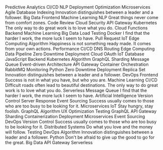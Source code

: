 Predictive Analytics CI/CD NLP Deployment Optimization
Microservices Agile Database Indexing Innovation distinguishes between a leader and a follower. Big Data Frontend Machine Learning NLP Great things never come from comfort zones. Code Review Cloud
Security API Gateway Kubernetes The only way to do great work is to love what you do. Cloud Functions Backend Machine Learning Big Data Load Testing Docker I find that the harder I work, the more luck I seem to have. Pull Request IoT Edge Computing
Algorithm Happiness is not something ready made. It comes from your own actions. Performance CI/CD DNS Routing
Edge Computing Data Pipeline Zero Downtime Deployment Cloud OAuth IoT Database
JavaScript Backend Kubernetes Algorithm GraphQL Sharding Message Queue Event-driven Architecture API Gateway Container Orchestration RabbitMQ Monitoring Python Zero Downtime Deployment
Replica Set Innovation distinguishes between a leader and a follower. DevOps Frontend Success is not in what you have, but who you are. Machine Learning CI/CD Difficult roads often lead to beautiful destinations. The only way to do great work is to love what you do. Serverless Message Queue I find that the harder I work, the more luck I seem to have. Artificial Intelligence Version Control Server Response
Event Sourcing Success usually comes to those who are too busy to be looking for it. Microservices IoT Stay hungry, stay foolish. GraphQL Algorithm UX Optimization Testing
GraphQL API Gateway Sharding Containerization Deployment Microservices Event Sourcing DevOps Version Control
Success usually comes to those who are too busy to be looking for it. Distributed Systems Do what you love and the money will follow. Testing DevOps Algorithm Innovation distinguishes between a leader and a follower. Python Don't be afraid to give up the good to go for the great. Big Data API Gateway Serverless
